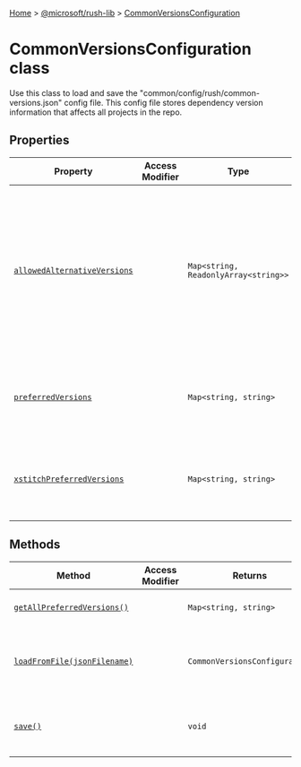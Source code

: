[Home](./index) &gt; [@microsoft/rush-lib](./rush-lib.md) &gt; [CommonVersionsConfiguration](./rush-lib.commonversionsconfiguration.md)

# CommonVersionsConfiguration class

Use this class to load and save the "common/config/rush/common-versions.json" config file. This config file stores dependency version information that affects all projects in the repo.

## Properties

|  Property | Access Modifier | Type | Description |
|  --- | --- | --- | --- |
|  [`allowedAlternativeVersions`](./rush-lib.commonversionsconfiguration.allowedalternativeversions.md) |  | `Map<string, ReadonlyArray<string>>` | A table that stores, for a given dependency, a list of SemVer ranges that will be accepted by "rush check" in addition to the normal version range. |
|  [`preferredVersions`](./rush-lib.commonversionsconfiguration.preferredversions.md) |  | `Map<string, string>` | A table that specifies a "preferred version" for a dependency package. |
|  [`xstitchPreferredVersions`](./rush-lib.commonversionsconfiguration.xstitchpreferredversions.md) |  | `Map<string, string>` | A table of specifies preferred versions maintained by the XStitch tool. |

## Methods

|  Method | Access Modifier | Returns | Description |
|  --- | --- | --- | --- |
|  [`getAllPreferredVersions()`](./rush-lib.commonversionsconfiguration.getallpreferredversions.md) |  | `Map<string, string>` | Returns the union of preferredVersions and xstitchPreferredVersions. |
|  [`loadFromFile(jsonFilename)`](./rush-lib.commonversionsconfiguration.loadfromfile.md) |  | `CommonVersionsConfiguration` | Loads the common-versions.json data from the specified file path. If the file has not been created yet, then an empty object is returned. |
|  [`save()`](./rush-lib.commonversionsconfiguration.save.md) |  | `void` | Writes the "common-versions.json" file to disk, using the filename that was passed to loadFromFile(). |


